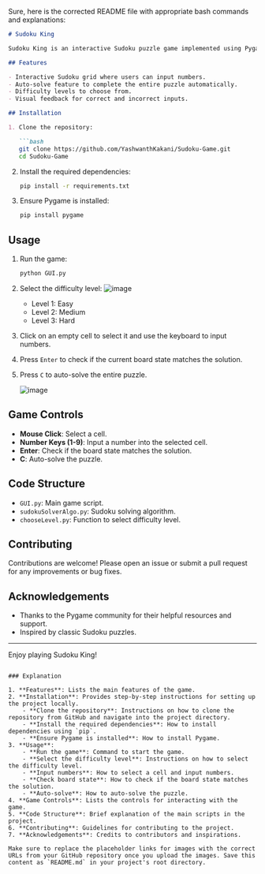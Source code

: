 Sure, here is the corrected README file with appropriate bash commands and explanations:

```markdown
# Sudoku King

Sudoku King is an interactive Sudoku puzzle game implemented using Pygame. The game allows users to select a difficulty level, solve the puzzle manually, or use an auto-solve feature.

## Features

- Interactive Sudoku grid where users can input numbers.
- Auto-solve feature to complete the entire puzzle automatically.
- Difficulty levels to choose from.
- Visual feedback for correct and incorrect inputs.

## Installation

1. Clone the repository:

   ```bash
   git clone https://github.com/YashwanthKakani/Sudoku-Game.git
   cd Sudoku-Game
   ```

2. Install the required dependencies:

   ```bash
   pip install -r requirements.txt
   ```

3. Ensure Pygame is installed:

   ```bash
   pip install pygame
   ```

## Usage

1. Run the game:

   ```bash
   python GUI.py
   ```

2. Select the difficulty level:
    ![image](https://github.com/YashwanthKakani/Sudoku-Game/assets/146508049/0f2ec8a2-82d5-4376-9a01-def2aabc5707)

   - Level 1: Easy
   - Level 2: Medium
   - Level 3: Hard

3. Click on an empty cell to select it and use the keyboard to input numbers.

4. Press `Enter` to check if the current board state matches the solution.

5. Press `C` to auto-solve the entire puzzle.

    ![image](https://github.com/YashwanthKakani/Sudoku-Game/assets/146508049/6a947d33-589f-4735-9698-83ffa1e56289)

## Game Controls

- **Mouse Click**: Select a cell.
- **Number Keys (1-9)**: Input a number into the selected cell.
- **Enter**: Check if the board state matches the solution.
- **C**: Auto-solve the puzzle.

## Code Structure

- `GUI.py`: Main game script.
- `sudokuSolverAlgo.py`: Sudoku solving algorithm.
- `chooseLevel.py`: Function to select difficulty level.

## Contributing

Contributions are welcome! Please open an issue or submit a pull request for any improvements or bug fixes.

## Acknowledgements

- Thanks to the Pygame community for their helpful resources and support.
- Inspired by classic Sudoku puzzles.

---

Enjoy playing Sudoku King!
```

### Explanation

1. **Features**: Lists the main features of the game.
2. **Installation**: Provides step-by-step instructions for setting up the project locally.
    - **Clone the repository**: Instructions on how to clone the repository from GitHub and navigate into the project directory.
    - **Install the required dependencies**: How to install dependencies using `pip`.
    - **Ensure Pygame is installed**: How to install Pygame.
3. **Usage**: 
    - **Run the game**: Command to start the game.
    - **Select the difficulty level**: Instructions on how to select the difficulty level.
    - **Input numbers**: How to select a cell and input numbers.
    - **Check board state**: How to check if the board state matches the solution.
    - **Auto-solve**: How to auto-solve the puzzle.
4. **Game Controls**: Lists the controls for interacting with the game.
5. **Code Structure**: Brief explanation of the main scripts in the project.
6. **Contributing**: Guidelines for contributing to the project.
7. **Acknowledgements**: Credits to contributors and inspirations.

Make sure to replace the placeholder links for images with the correct URLs from your GitHub repository once you upload the images. Save this content as `README.md` in your project's root directory.
